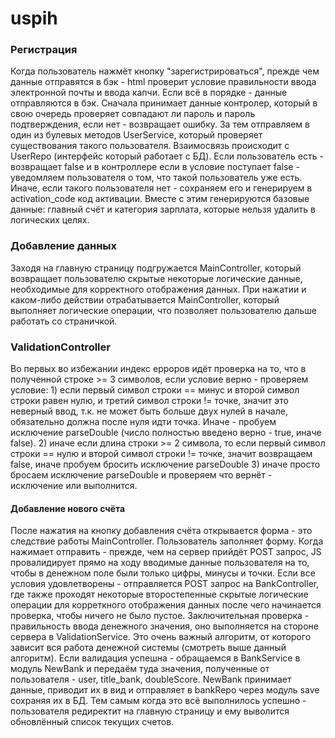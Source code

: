 # uspih
### Регистрация
Когда пользователь нажмёт кнопку "зарегистрироваться", прежде чем данные отправятся в бэк - html проверит условие правильности ввода электронной почты и ввода капчи. Если всё в порядке - данные отправляются в бэк. Сначала принимает данные контролер, который в свою очередь проверяет совпадают ли пароль и пароль подтверждения, если нет - возвращает ошибку. За тем отправляем в один из булевых методов UserService, который проверяет существования такого пользователя. Взаимосвязь происходит с UserRepo (интерфейс который работает с БД). Если пользователь есть - возвращает false и в контроллере если в условие поступает false - уведомляем пользователя о том, что такой пользователь уже есть. Иначе, если такого пользователя нет - сохраняем его и генерируем в activation_code код активации. Вместе с этим генерируются базовые данные: главный счёт и категория зарплата, которые нельзя удалить в логических целях.

### Добавление данных
Заходя на главную страницу подгружается MainController, который возвращает пользователю скрытые некоторые логические данные, необходимые для корректного отображения данных.
При нажатии и каком-либо действии отрабатывается MainController, который выполняет логические операции, что позволяет пользователю дальше работать со страничкой.
### ValidationController
Во первых во избежании индекс ерроров идёт проверка на то, что в полученной строке >= 3 символов, если условие верно -
проверяем условие: 1) если первый символ строки == минус и второй символ строки равен нулю, и третий символ строки != точке, значит это неверный ввод, т.к. не может быть больше двух
нулей в начале, обязательно должна после нуля идти точка. Иначе - пробуем исключение parseDouble (число полностью введено верно - true, иначе false). 2) иначе если длина строки >= 2 
символа, то если первый символ строки == нулю и второй символ строки != точке, значит возвращаем false, иначе пробуем бросить исключение parseDouble 3) иначе просто бросаем исключение
parseDouble и проверяем что вернёт - исключение или выполнится. 
#### Добавление нового счёта
После нажатия на кнопку добавления счёта открывается форма - это следствие работы MainController. Пользователь заполняет форму. Когда нажимает отправить - прежде, чем на сервер
прийдёт POST запрос, JS провалидирует прямо на ходу вводимые данные пользователя на то, чтобы в денежном поле были только цифры, минусы и точки. Если все условия удовлетворены - 
отправляется POST запрос на BankController, где также проходят некоторые второстепенные скрытые логические операции для корреткного отображения данных после чего начинается 
проверка, чтобы ничего не было пустое. Заключительная проверка - правильность ввода денежного значения, оно выполняется на стороне сервера в ValidationService. Это очень важный
алгоритм, от которого зависит вся работа денежной системы (смотреть выше данный алгоритм). Если валидация успешна - обращаемся в BankService в модуль NewBank и передаём туда
значения, полученные от пользователя - user, title_bank, doubleScore. NewBank принимает данные, приводит их в вид и отправляет в bankRepo через модуль save сохраняя их в БД.
Тем самым когда это всё выполнилось успешно - пользователя редиректит на главную страницу и ему выволится обновлённый список текущих счетов.
